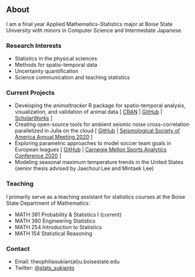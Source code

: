 ## About

I am a final year Applied Mathematics-Statistics major at Boise State University with minors in Computer Science and Intermediate Japanese.

### Research Interests

- Statistics in the physical sciences
- Methods for spatio-temporal data
- Uncertainty quantification
- Science communication and teaching statistics

### Current Projects

- Developing the *animaltracker* R package for spatio-temporal analysis, visualization, and validation of animal data [ [CRAN](https://cran.r-project.org/web/packages/animaltracker/index.html) | [GitHub](https://github.com/mathedjoe/animaltracker) | [ScholarWorks](https://scholarworks.boisestate.edu/under_showcase_2020/184/) ]
- Creating open-source tools for ambient seismic noise cross-correlation parallelized in Julia on the cloud [ [GitHub](https://github.com/ttsukianto/esip_julia_aws) | [Seismological Society of America Annual Meeting 2020](https://seismosoc.secure-platform.com/a/solicitations/9/sessiongallery/191/application/5521) ]
- Exploring parametric approaches to model soccer team goals in European leagues [ [GitHub](https://github.com/ttsukianto/CMSAC2020) | [Carnegie Mellon Sports Analytics Conference 2020](http://stat.cmu.edu/cmsac/conference/2020/) ]
- Modeling seasonal maximum temperature trends in the United States (senior thesis advised by Jaechoul Lee and Mintaek Lee)

### Teaching

I primarily serve as a teaching assistant for statistics courses at the Boise State Department of Mathematics:

- MATH 361 Probability & Statistics I (current)
- MATH 360 Engineering Statistics
- MATH 254 Introduction to Statistics
- MATH 154 Statistical Reasoning

### Contact

- Email: theophiliasukian(at)u.boisestate.edu
- Twitter: [@stats_sukianto](https://twitter.com/stats_sukianto)
